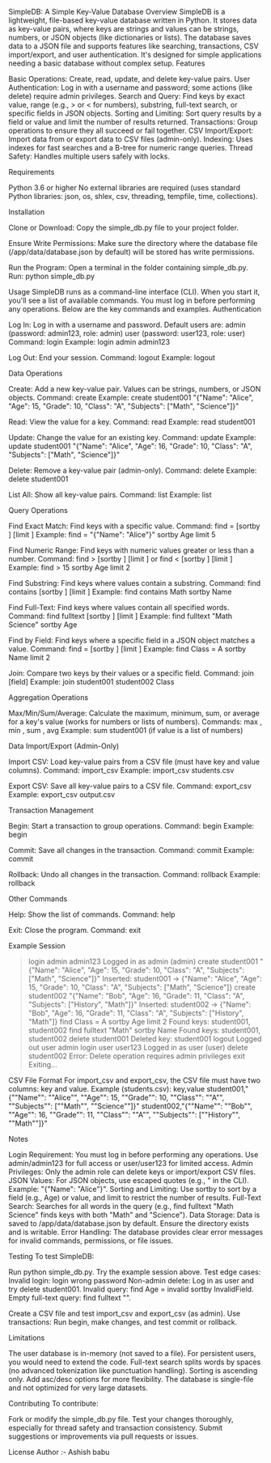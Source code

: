 SimpleDB: A Simple Key-Value Database
Overview
SimpleDB is a lightweight, file-based key-value database written in Python. It stores data as key-value pairs, where keys are strings and values can be strings, numbers, or JSON objects (like dictionaries or lists). The database saves data to a JSON file and supports features like searching, transactions, CSV import/export, and user authentication. It's designed for simple applications needing a basic database without complex setup.
Features

Basic Operations: Create, read, update, and delete key-value pairs.
User Authentication: Log in with a username and password; some actions (like delete) require admin privileges.
Search and Query: Find keys by exact value, range (e.g., > or < for numbers), substring, full-text search, or specific fields in JSON objects.
Sorting and Limiting: Sort query results by a field or value and limit the number of results returned.
Transactions: Group operations to ensure they all succeed or fail together.
CSV Import/Export: Import data from or export data to CSV files (admin-only).
Indexing: Uses indexes for fast searches and a B-tree for numeric range queries.
Thread Safety: Handles multiple users safely with locks.

Requirements

Python 3.6 or higher
No external libraries are required (uses standard Python libraries: json, os, shlex, csv, threading, tempfile, time, collections).

Installation

Clone or Download:
Copy the simple_db.py file to your project folder.


Ensure Write Permissions:
Make sure the directory where the database file (/app/data/database.json by default) will be stored has write permissions.


Run the Program:
Open a terminal in the folder containing simple_db.py.
Run: python simple_db.py



Usage
SimpleDB runs as a command-line interface (CLI). When you start it, you'll see a list of available commands. You must log in before performing any operations. Below are the key commands and examples.
Authentication

Log In: Log in with a username and password. Default users are:
admin (password: admin123, role: admin)
user (password: user123, role: user)
Command: login <username> <password>
Example: login admin admin123


Log Out: End your session.
Command: logout
Example: logout



Data Operations

Create: Add a new key-value pair. Values can be strings, numbers, or JSON objects.
Command: create <key> <value>
Example: create student001 "{\"Name\": \"Alice\", \"Age\": 15, \"Grade\": 10, \"Class\": \"A\", \"Subjects\": [\"Math\", \"Science\"]}"


Read: View the value for a key.
Command: read <key>
Example: read student001


Update: Change the value for an existing key.
Command: update <key> <value>
Example: update student001 "{\"Name\": \"Alice\", \"Age\": 16, \"Grade\": 10, \"Class\": \"A\", \"Subjects\": [\"Math\", \"Science\"]}"


Delete: Remove a key-value pair (admin-only).
Command: delete <key>
Example: delete student001


List All: Show all key-value pairs.
Command: list
Example: list



Query Operations

Find Exact Match: Find keys with a specific value.
Command: find = <value> [sortby <field>] [limit <n>]
Example: find = "{\"Name\": \"Alice\"}" sortby Age limit 5


Find Numeric Range: Find keys with numeric values greater or less than a number.
Command: find > <value> [sortby <field>] [limit <n>] or find < <value> [sortby <field>] [limit <n>]
Example: find > 15 sortby Age limit 2


Find Substring: Find keys where values contain a substring.
Command: find contains <value> [sortby <field>] [limit <n>]
Example: find contains Math sortby Name


Find Full-Text: Find keys where values contain all specified words.
Command: find fulltext <value> [sortby <field>] [limit <n>]
Example: find fulltext "Math Science" sortby Age


Find by Field: Find keys where a specific field in a JSON object matches a value.
Command: find <field> = <value> [sortby <field>] [limit <n>]
Example: find Class = A sortby Name limit 2


Join: Compare two keys by their values or a specific field.
Command: join <key1> <key2> [field]
Example: join student001 student002 Class



Aggregation Operations

Max/Min/Sum/Average: Calculate the maximum, minimum, sum, or average for a key's value (works for numbers or lists of numbers).
Commands: max <key>, min <key>, sum <key>, avg <key>
Example: sum student001 (if value is a list of numbers)



Data Import/Export (Admin-Only)

Import CSV: Load key-value pairs from a CSV file (must have key and value columns).
Command: import_csv <file>
Example: import_csv students.csv


Export CSV: Save all key-value pairs to a CSV file.
Command: export_csv <file>
Example: export_csv output.csv



Transaction Management

Begin: Start a transaction to group operations.
Command: begin
Example: begin


Commit: Save all changes in the transaction.
Command: commit
Example: commit


Rollback: Undo all changes in the transaction.
Command: rollback
Example: rollback



Other Commands

Help: Show the list of commands.
Command: help


Exit: Close the program.
Command: exit



Example Session
> login admin admin123
Logged in as admin (admin)
> create student001 "{\"Name\": \"Alice\", \"Age\": 15, \"Grade\": 10, \"Class\": \"A\", \"Subjects\": [\"Math\", \"Science\"]}"
Inserted: student001 -> {"Name": "Alice", "Age": 15, "Grade": 10, "Class": "A", "Subjects": ["Math", "Science"]}
> create student002 "{\"Name\": \"Bob\", \"Age\": 16, \"Grade\": 11, \"Class\": \"A\", \"Subjects\": [\"History\", \"Math\"]}"
Inserted: student002 -> {"Name": "Bob", "Age": 16, "Grade": 11, "Class": "A", "Subjects": ["History", "Math"]}
> find Class = A sortby Age limit 2
Found keys: student001, student002
> find fulltext "Math" sortby Name
Found keys: student001, student002
> delete student001
Deleted key: student001
> logout
Logged out user admin
> login user user123
Logged in as user (user)
> delete student002
Error: Delete operation requires admin privileges
> exit
Exiting...

CSV File Format
For import_csv and export_csv, the CSV file must have two columns: key and value. Example (students.csv):
key,value
student001,"{""Name"": ""Alice"", ""Age"": 15, ""Grade"": 10, ""Class"": ""A"", ""Subjects"": [""Math"", ""Science""]}"
student002,"{""Name"": ""Bob"", ""Age"": 16, ""Grade"": 11, ""Class"": ""A"", ""Subjects"": [""History"", ""Math""]}"

Notes

Login Requirement: You must log in before performing any operations. Use admin/admin123 for full access or user/user123 for limited access.
Admin Privileges: Only the admin role can delete keys or import/export CSV files.
JSON Values: For JSON objects, use escaped quotes (e.g., \" in the CLI). Example: "{\"Name\": \"Alice\"}".
Sorting and Limiting: Use sortby <field> to sort by a field (e.g., Age) or value, and limit <n> to restrict the number of results.
Full-Text Search: Searches for all words in the query (e.g., find fulltext "Math Science" finds keys with both "Math" and "Science").
Data Storage: Data is saved to /app/data/database.json by default. Ensure the directory exists and is writable.
Error Handling: The database provides clear error messages for invalid commands, permissions, or file issues.

Testing
To test SimpleDB:

Run python simple_db.py.
Try the example session above.
Test edge cases:
Invalid login: login wrong password
Non-admin delete: Log in as user and try delete student001.
Invalid query: find Age = invalid sortby InvalidField.
Empty full-text query: find fulltext "".


Create a CSV file and test import_csv and export_csv (as admin).
Use transactions: Run begin, make changes, and test commit or rollback.

Limitations

The user database is in-memory (not saved to a file). For persistent users, you would need to extend the code.
Full-text search splits words by spaces (no advanced tokenization like punctuation handling).
Sorting is ascending only. Add asc/desc options for more flexibility.
The database is single-file and not optimized for very large datasets.

Contributing
To contribute:

Fork or modify the simple_db.py file.
Test your changes thoroughly, especially for thread safety and transaction consistency.
Submit suggestions or improvements via pull requests or issues.

License
Author  :- Ashish babu
